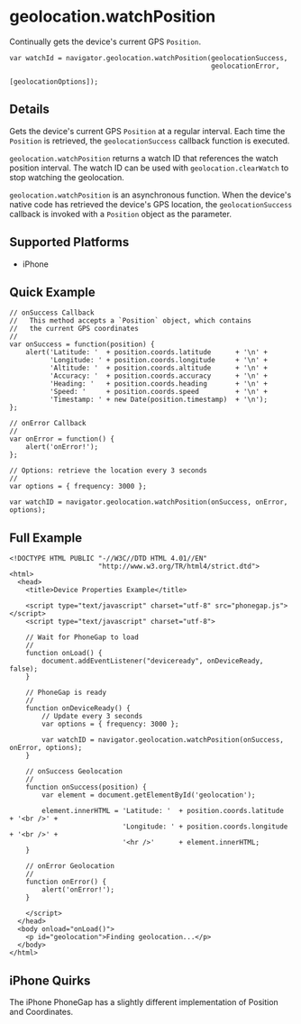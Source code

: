 geolocation.watchPosition
=========================

Continually gets the device's current GPS `Position`.

    var watchId = navigator.geolocation.watchPosition(geolocationSuccess,
                                                      geolocationError,
                                                      [geolocationOptions]);

Details
-------

Gets the device's current GPS `Position` at a regular interval. Each time the `Position` is retrieved, the `geolocationSuccess` callback function is executed.

`geolocation.watchPosition` returns a watch ID that references the watch position interval. The watch ID can be used with `geolocation.clearWatch` to stop watching the geolocation.

`geolocation.watchPosition` is an asynchronous function. When the device's native code has retrieved the device's GPS location, the `geolocationSuccess` callback is invoked with a `Position` object as the parameter.

Supported Platforms
-------------------

- iPhone

Quick Example
-------------

    // onSuccess Callback
    //   This method accepts a `Position` object, which contains
    //   the current GPS coordinates
    //
    var onSuccess = function(position) {
        alert('Latitude: '  + position.coords.latitude      + '\n' +
              'Longitude: ' + position.coords.longitude     + '\n' +
              'Altitude: '  + position.coords.altitude      + '\n' +
              'Accuracy: '  + position.coords.accuracy      + '\n' +
              'Heading: '   + position.coords.heading       + '\n' +
              'Speed: '     + position.coords.speed         + '\n' +
              'Timestamp: ' + new Date(position.timestamp)  + '\n');
    };

    // onError Callback
    //
    var onError = function() {
        alert('onError!');
    };
    
    // Options: retrieve the location every 3 seconds
    //
    var options = { frequency: 3000 };

    var watchID = navigator.geolocation.watchPosition(onSuccess, onError, options);

Full Example
------------

    <!DOCTYPE HTML PUBLIC "-//W3C//DTD HTML 4.01//EN"
                          "http://www.w3.org/TR/html4/strict.dtd">
    <html>
      <head>
        <title>Device Properties Example</title>

        <script type="text/javascript" charset="utf-8" src="phonegap.js"></script>
        <script type="text/javascript" charset="utf-8">

        // Wait for PhoneGap to load
        //
        function onLoad() {
            document.addEventListener("deviceready", onDeviceReady, false);
        }

        // PhoneGap is ready
        //
        function onDeviceReady() {
            // Update every 3 seconds
            var options = { frequency: 3000 };
        
            var watchID = navigator.geolocation.watchPosition(onSuccess, onError, options);
        }
    
        // onSuccess Geolocation
        //
        function onSuccess(position) {
            var element = document.getElementById('geolocation');
        
            element.innerHTML = 'Latitude: '  + position.coords.latitude      + '<br />' +
                                'Longitude: ' + position.coords.longitude     + '<br />' +
                                '<hr />'      + element.innerHTML;
        }
    
        // onError Geolocation
        //
        function onError() {
            alert('onError!');
        }

        </script>
      </head>
      <body onload="onLoad()">
        <p id="geolocation">Finding geolocation...</p>
      </body>
    </html>

iPhone Quirks
-------------

The iPhone PhoneGap has a slightly different implementation of Position and Coordinates.